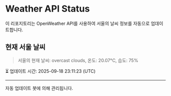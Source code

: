 
# Weather API Status

이 리포지토리는 OpenWeather API를 사용하여 서울의 날씨 정보를 자동으로 업데이트합니다.

## 현재 서울 날씨
> 서울의 현재 날씨: overcast clouds, 온도: 20.07°C, 습도: 75%

⏳ 업데이트 시간: 2025-09-18 23:11:23 (UTC)

---
자동 업데이트 봇에 의해 관리됩니다.
